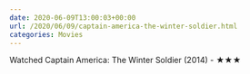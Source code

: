 ```yaml
---
date: 2020-06-09T13:00:03+00:00
url: /2020/06/09/captain-america-the-winter-soldier.html
categories: Movies
---
```

Watched Captain America: The Winter Soldier (2014) - ★★★




